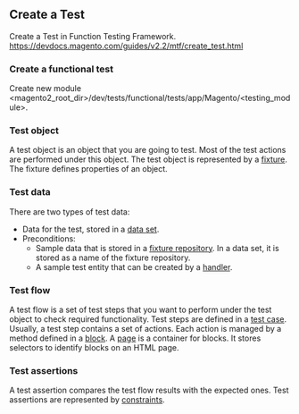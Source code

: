 ## Create a Test
Create a Test in Function Testing Framework. https://devdocs.magento.com/guides/v2.2/mtf/create_test.html
### Create a functional test
Create new module <magento2_root_dir>/dev/tests/functional/tests/app/Magento/<testing_module>.
### Test object
A test object is an object that you are going to test. Most of the test actions are performed under this object. The test object is represented by a [fixture](https://devdocs.magento.com/guides/v2.2/mtf/mtf_entities/mtf_fixture.html). The fixture defines properties of an object.
### Test data
There are two types of test data:
- Data for the test, stored in a [data set](https://devdocs.magento.com/guides/v2.2/mtf/mtf_entities/mtf_dataset.html).
- Preconditions:
    - Sample data that is stored in a [fixture repository](https://devdocs.magento.com/guides/v2.2/mtf/mtf_entities/mtf_fixture-repo.html). In a data set, it is stored as a name of the fixture repository.
    - A sample test entity that can be created by a [handler](https://devdocs.magento.com/guides/v2.2/mtf/mtf_entities/mtf_handler.html).
### Test flow
A test flow is a set of test steps that you want to perform under the test object to check required functionality. Test steps are defined in a [test case](https://devdocs.magento.com/guides/v2.2/mtf/mtf_entities/mtf_testcase.html). Usually, a test step contains a set of actions. Each action is managed by a method defined in a [block](https://devdocs.magento.com/guides/v2.2/mtf/mtf_entities/mtf_block.html). A [page](https://devdocs.magento.com/guides/v2.2/mtf/mtf_entities/mtf_page.html) is a container for blocks. It stores selectors to identify blocks on an HTML page.
### Test assertions
A test assertion compares the test flow results with the expected ones. Test assertions are represented by [constraints](https://devdocs.magento.com/guides/v2.2/mtf/mtf_entities/mtf_constraint.html).